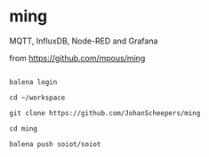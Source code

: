 # ming
MQTT, InfluxDB, Node-RED and Grafana

from https://github.com/mpous/ming

```

balena login

cd ~/workspace

git clone https://github.com/JohanScheepers/ming

cd ming

balena push soiot/soiot
```
